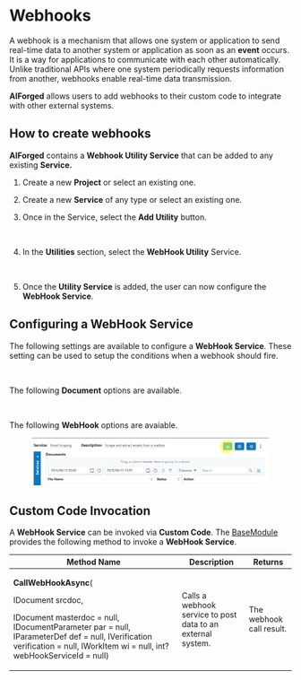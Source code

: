 # Webhooks

A webhook is a mechanism that allows one system or application to send real-time data to another system or application as soon as an **event** occurs. It is a way for applications to communicate with each other automatically. Unlike traditional APIs where one system periodically requests information from another, webhooks enable real-time data transmission.

**AIForged** allows users to add webhooks to their custom code to integrate with other external systems.

## How to create webhooks

**AIForged** contains a **Webhook Utility Service** that can be added to any existing **Service.**

1. Create a new **Project** or select an existing one.
2. Create a new **Service** of any type or select an existing one.
3.  Once in the Service, select the **Add Utility** button.

    <figure><img src="../../.gitbook/assets/image (10) (4).png" alt=""><figcaption></figcaption></figure>
4.  In the **Utilities** section, select the **WebHook Utility** Service.

    <figure><img src="../../.gitbook/assets/image (1) (8).png" alt=""><figcaption></figcaption></figure>
5. Once the **Utility Service** is added, the user can now configure the **WebHook Service**.

## Configuring a WebHook Service

The following settings are available to configure a **WebHook Service**. These setting can be used to setup the conditions when a webhook should fire.

<figure><img src="../../.gitbook/assets/image (8) (1) (2).png" alt=""><figcaption></figcaption></figure>

The following **Document** options are available.

<figure><img src="../../.gitbook/assets/image (9) (2).png" alt=""><figcaption></figcaption></figure>

The following **WebHook** options are avaiable.

<figure><img src="../../.gitbook/assets/image (11).png" alt=""><figcaption></figcaption></figure>

## Custom Code Invocation

A **WebHook Service** can be invoked via **Custom Code**. The [BaseModule](../../custom-service-code/basemodule/) provides the following method to invoke a **WebHook Service**.

<table><thead><tr><th width="287">Method Name</th><th>Description</th><th>Returns</th></tr></thead><tbody><tr><td><p><strong>CallWebHookAsync</strong>(</p><p>IDocument srcdoc,</p><p>IDocument masterdoc = null, IDocumentParameter par = null, IParameterDef def = null, IVerification verification = null, IWorkItem wi = null, int? webHookServiceId = null)</p></td><td>Calls a webhook service to post data to an external system.</td><td>The webhook call result.</td></tr></tbody></table>
